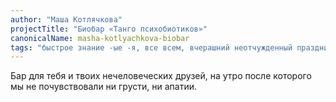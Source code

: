 ```yaml
---
author: "Маша Котлячкова"
projectTitle: "Биобар «Танго психобиотиков»"
canonicalName: masha-kotlyachkova-biobar
tags: "быстрое знание -ые -я, все всем, вчерашний неотчужденный праздник, дача, желание, практики самих себя, спортивный интерес, практика маленьких движений, extensions, фармахореография, санаторий, отравление, вирус заботы"
---
```

Бар для тебя и твоих нечеловеческих друзей, на утро после которого мы не почувствовали ни грусти, ни апатии.
